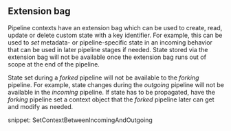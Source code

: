 ## Extension bag

Pipeline contexts have an extension bag which can be used to create, read, update or delete custom state with a key identifier. For example, this can be used to *set* metadata- or pipeline-specific state in an incoming behavior that can be used in later pipeline stages if needed. State stored via the extension bag will not be available once the extension bag runs out of scope at the end of the pipeline.

State set during a *forked* pipeline will not be available to the *forking* pipeline. For example, state changes during the *outgoing* pipeline will not be available in the *incoming* pipeline. If state has to be propagated, have the *forking* pipeline set a context object that the *forked* pipeline later can get and modify as needed.

snippet: SetContextBetweenIncomingAndOutgoing
